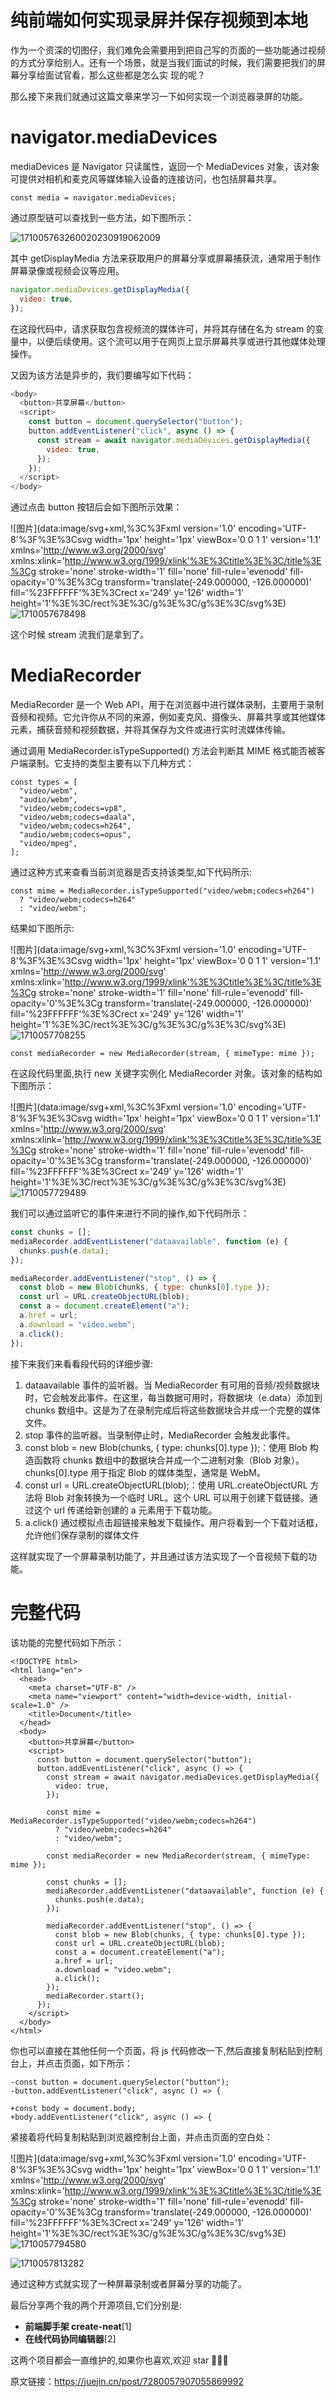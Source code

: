 # 纯前端如何实现录屏并保存视频到本地

作为一个资深的切图仔，我们难免会需要用到把自己写的页面的一些功能通过视频的方式分享给别人。还有一个场景，就是当我们面试的时候，我们需要把我们的屏幕分享给面试官看，那么这些都是怎么实 现的呢？

那么接下来我们就通过这篇文章来学习一下如何实现一个浏览器录屏的功能。

# navigator.mediaDevices

mediaDevices 是 Navigator 只读属性，返回一个 MediaDevices 对象，该对象可提供对相机和麦克风等媒体输入设备的连接访问，也包括屏幕共享。

```
const media = navigator.mediaDevices;
```

通过原型链可以查找到一些方法，如下图所示：

![1710057632600](C:\Users\Administrator\AppData\Roaming\Typora\typora-user-images\1710057632600.png)20230919062009

其中 getDisplayMedia 方法来获取用户的屏幕分享或屏幕捕获流，通常用于制作屏幕录像或视频会议等应用。

```js
navigator.mediaDevices.getDisplayMedia({
  video: true,
});
```

在这段代码中，请求获取包含视频流的媒体许可，并将其存储在名为 stream 的变量中，以便后续使用。这个流可以用于在网页上显示屏幕共享或进行其他媒体处理操作。

又因为该方法是异步的，我们要编写如下代码：

```js
<body>
  <button>共享屏幕</button>
  <script>
    const button = document.querySelector("button");
    button.addEventListener("click", async () => {
      const stream = await navigator.mediaDevices.getDisplayMedia({
        video: true,
      });
    });
  </script>
</body>
```

通过点击 button 按钮后会如下图所示效果：

![图片](data:image/svg+xml,%3C%3Fxml version='1.0' encoding='UTF-8'%3F%3E%3Csvg width='1px' height='1px' viewBox='0 0 1 1' version='1.1' xmlns='http://www.w3.org/2000/svg' xmlns:xlink='http://www.w3.org/1999/xlink'%3E%3Ctitle%3E%3C/title%3E%3Cg stroke='none' stroke-width='1' fill='none' fill-rule='evenodd' fill-opacity='0'%3E%3Cg transform='translate(-249.000000, -126.000000)' fill='%23FFFFFF'%3E%3Crect x='249' y='126' width='1' height='1'%3E%3C/rect%3E%3C/g%3E%3C/g%3E%3C/svg%3E)![1710057678498](C:\Users\Administrator\AppData\Roaming\Typora\typora-user-images\1710057678498.png)

这个时候 stream 流我们是拿到了。

# MediaRecorder

MediaRecorder 是一个 Web API，用于在浏览器中进行媒体录制，主要用于录制音频和视频。它允许你从不同的来源，例如麦克风、摄像头、屏幕共享或其他媒体元素，捕获音频和视频数据，并将其保存为文件或进行实时流媒体传输。

通过调用 MediaRecorder.isTypeSupported() 方法会判断其 MIME 格式能否被客户端录制。它支持的类型主要有以下几种方式：

```
const types = [
  "video/webm",
  "audio/webm",
  "video/webm;codecs=vp8",
  "video/webm;codecs=daala",
  "video/webm;codecs=h264",
  "audio/webm;codecs=opus",
  "video/mpeg",
];
```

通过这种方式来查看当前浏览器是否支持该类型,如下代码所示:

```
const mime = MediaRecorder.isTypeSupported("video/webm;codecs=h264")
  ? "video/webm;codecs=h264"
  : "video/webm";
```

结果如下图所示:

![图片](data:image/svg+xml,%3C%3Fxml version='1.0' encoding='UTF-8'%3F%3E%3Csvg width='1px' height='1px' viewBox='0 0 1 1' version='1.1' xmlns='http://www.w3.org/2000/svg' xmlns:xlink='http://www.w3.org/1999/xlink'%3E%3Ctitle%3E%3C/title%3E%3Cg stroke='none' stroke-width='1' fill='none' fill-rule='evenodd' fill-opacity='0'%3E%3Cg transform='translate(-249.000000, -126.000000)' fill='%23FFFFFF'%3E%3Crect x='249' y='126' width='1' height='1'%3E%3C/rect%3E%3C/g%3E%3C/g%3E%3C/svg%3E)![1710057708255](C:\Users\Administrator\AppData\Roaming\Typora\typora-user-images\1710057708255.png)

```
const mediaRecorder = new MediaRecorder(stream, { mimeType: mime });
```

在这段代码里面,执行 new 关键字实例化 MediaRecorder 对象。该对象的结构如下图所示：

![图片](data:image/svg+xml,%3C%3Fxml version='1.0' encoding='UTF-8'%3F%3E%3Csvg width='1px' height='1px' viewBox='0 0 1 1' version='1.1' xmlns='http://www.w3.org/2000/svg' xmlns:xlink='http://www.w3.org/1999/xlink'%3E%3Ctitle%3E%3C/title%3E%3Cg stroke='none' stroke-width='1' fill='none' fill-rule='evenodd' fill-opacity='0'%3E%3Cg transform='translate(-249.000000, -126.000000)' fill='%23FFFFFF'%3E%3Crect x='249' y='126' width='1' height='1'%3E%3C/rect%3E%3C/g%3E%3C/g%3E%3C/svg%3E)![1710057729489](C:\Users\Administrator\AppData\Roaming\Typora\typora-user-images\1710057729489.png)

我们可以通过监听它的事件来进行不同的操作,如下代码所示：

```js
const chunks = [];
mediaRecorder.addEventListener("dataavailable", function (e) {
  chunks.push(e.data);
});

mediaRecorder.addEventListener("stop", () => {
  const blob = new Blob(chunks, { type: chunks[0].type });
  const url = URL.createObjectURL(blob);
  const a = document.createElement("a");
  a.href = url;
  a.download = "video.webm";
  a.click();
});
```

接下来我们来看看段代码的详细步骤:

1. dataavailable 事件的监听器。当 MediaRecorder 有可用的音频/视频数据块时，它会触发此事件。在这里，每当数据可用时，将数据块（e.data）添加到 chunks 数组中。这是为了在录制完成后将这些数据块合并成一个完整的媒体文件。
2. stop 事件的监听器。当录制停止时，MediaRecorder 会触发此事件。
3. const blob = new Blob(chunks, { type: chunks[0].type });：使用 Blob 构造函数将 chunks 数组中的数据块合并成一个二进制对象（Blob 对象）。chunks[0].type 用于指定 Blob 的媒体类型，通常是 WebM。
4. const url = URL.createObjectURL(blob);：使用 URL.createObjectURL 方法将 Blob 对象转换为一个临时 URL。这个 URL 可以用于创建下载链接。通过这个 url 传递给新创建的 a 元素用于下载功能。
5. a.click() 通过模拟点击超链接来触发下载操作。用户将看到一个下载对话框，允许他们保存录制的媒体文件

这样就实现了一个屏幕录制功能了，并且通过该方法实现了一个音视频下载的功能。

# 完整代码

该功能的完整代码如下所示：

```
<!DOCTYPE html>
<html lang="en">
  <head>
    <meta charset="UTF-8" />
    <meta name="viewport" content="width=device-width, initial-scale=1.0" />
    <title>Document</title>
  </head>
  <body>
    <button>共享屏幕</button>
    <script>
      const button = document.querySelector("button");
      button.addEventListener("click", async () => {
        const stream = await navigator.mediaDevices.getDisplayMedia({
          video: true,
        });

        const mime = MediaRecorder.isTypeSupported("video/webm;codecs=h264")
          ? "video/webm;codecs=h264"
          : "video/webm";

        const mediaRecorder = new MediaRecorder(stream, { mimeType: mime });

        const chunks = [];
        mediaRecorder.addEventListener("dataavailable", function (e) {
          chunks.push(e.data);
        });

        mediaRecorder.addEventListener("stop", () => {
          const blob = new Blob(chunks, { type: chunks[0].type });
          const url = URL.createObjectURL(blob);
          const a = document.createElement("a");
          a.href = url;
          a.download = "video.webm";
          a.click();
        });
        mediaRecorder.start();
      });
    </script>
  </body>
</html>
```

你也可以直接在其他任何一个页面，将 js 代码修改一下,然后直接复制粘贴到控制台上，并点击页面，如下所示：

```
-const button = document.querySelector("button");
-button.addEventListener("click", async () => {

+const body = document.body;
+body.addEventListener("click", async () => {
```

紧接着将代码复制粘贴到浏览器控制台上面，并点击页面的空白处：

![图片](data:image/svg+xml,%3C%3Fxml version='1.0' encoding='UTF-8'%3F%3E%3Csvg width='1px' height='1px' viewBox='0 0 1 1' version='1.1' xmlns='http://www.w3.org/2000/svg' xmlns:xlink='http://www.w3.org/1999/xlink'%3E%3Ctitle%3E%3C/title%3E%3Cg stroke='none' stroke-width='1' fill='none' fill-rule='evenodd' fill-opacity='0'%3E%3Cg transform='translate(-249.000000, -126.000000)' fill='%23FFFFFF'%3E%3Crect x='249' y='126' width='1' height='1'%3E%3C/rect%3E%3C/g%3E%3C/g%3E%3C/svg%3E)![1710057794580](C:\Users\Administrator\AppData\Roaming\Typora\typora-user-images\1710057794580.png)

![1710057813282](C:\Users\Administrator\AppData\Roaming\Typora\typora-user-images\1710057813282.png)

通过这种方式就实现了一种屏幕录制或者屏幕分享的功能了。

最后分享两个我的两个开源项目,它们分别是:

- **前端脚手架 create-neat**[1]
- **在线代码协同编辑器**[2]

这两个项目都会一直维护的,如果你也喜欢,欢迎 star 🥰🥰🥰



原文链接：https://juejin.cn/post/7280057907055869992



